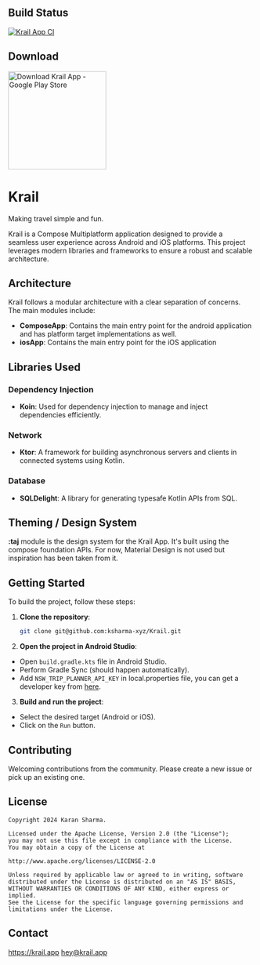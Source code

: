 ## Build Status

[![Krail App CI](https://github.com/ksharma-xyz/Krail/actions/workflows/build.yml/badge.svg)](https://github.com/ksharma-xyz/Krail/actions/workflows/build.yml)

## Download

[<img src="https://upload.wikimedia.org/wikipedia/commons/thumb/7/78/Google_Play_Store_badge_EN.svg/1280px-Google_Play_Store_badge_EN.svg.png" alt="Download Krail App - Google Play Store" width="200"/>](https://play.google.com/store/apps/details?id=xyz.ksharma.krail)

# Krail

Making travel simple and fun.

Krail is a Compose Multiplatform application designed to provide a seamless user experience across
Android and iOS platforms. This project leverages modern libraries and frameworks to ensure a robust
and scalable architecture.

## Architecture

Krail follows a modular architecture with a clear separation of concerns. The main modules include:

- **ComposeApp**: Contains the main entry point for the android application and has platform target
  implementations as well.
- **iosApp**: Contains the main entry point for the iOS application

## Libraries Used

### Dependency Injection

- **Koin**: Used for dependency injection to manage and inject dependencies efficiently.

### Network

- **Ktor**: A framework for building asynchronous servers and clients in connected systems using
  Kotlin.

### Database

- **SQLDelight**: A library for generating typesafe Kotlin APIs from SQL.

## Theming / Design System

**:taj** module is the design system for the Krail App.
It's built using the compose foundation APIs. For now, Material Design is not used but inspiration
has been taken from it.

## Getting Started

To build the project, follow these steps:

1. **Clone the repository**:
    ```sh
    git clone git@github.com:ksharma-xyz/Krail.git
    ```

2. **Open the project in Android Studio**:

- Open `build.gradle.kts` file in Android Studio.
- Perform Gradle Sync (should happen automatically).
- Add `NSW_TRIP_PLANNER_API_KEY` in local.properties file, you can get a developer key from
  [here](https://opendata.transport.nsw.gov.au/).

3. **Build and run the project**:

- Select the desired target (Android or iOS).
- Click on the `Run` button.

## Contributing

Welcoming contributions from the community. Please create a new issue or pick up an existing one.

## License

```
Copyright 2024 Karan Sharma.

Licensed under the Apache License, Version 2.0 (the "License");
you may not use this file except in compliance with the License.
You may obtain a copy of the License at

http://www.apache.org/licenses/LICENSE-2.0

Unless required by applicable law or agreed to in writing, software
distributed under the License is distributed on an "AS IS" BASIS,
WITHOUT WARRANTIES OR CONDITIONS OF ANY KIND, either express or implied.
See the License for the specific language governing permissions and
limitations under the License.
```

## Contact

https://krail.app
[hey@krail.app](mailto:hey@krail.app)
